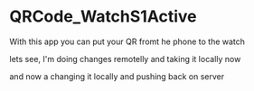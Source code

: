 # QRCode_WatchS1Active

With this app you can put your QR fromt he phone to the watch

lets see, I'm doing changes remotelly and taking it locally now

and now a changing it locally and pushing back on server